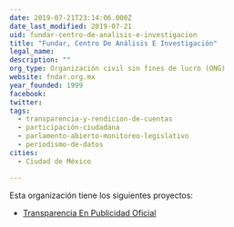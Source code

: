```yaml
---
date: 2019-07-21T23:14:06.000Z
date_last_modified: 2019-07-21
uid: fundar-centro-de-analisis-e-investigacion
title: "Fundar, Centro De Análisis E Investigación"
legal_name: 
description: ""
org_type: Organización civil sin fines de lucro (ONG)
website: fndar.org.mx
year_founded: 1999
facebook: 
twitter: 
tags:
  - transparencia-y-rendicion-de-cuentas
  - participación-ciudadana
  - parlamento-abierto-monitoreo-legislativo
  - periodismo-de-datos
cities: 
  - Ciudad de México

---
```


Esta organización tiene los siguientes proyectos:

- [Transparencia En Publicidad Oficial](/proyectos/transparencia-en-publicidad-oficial)
